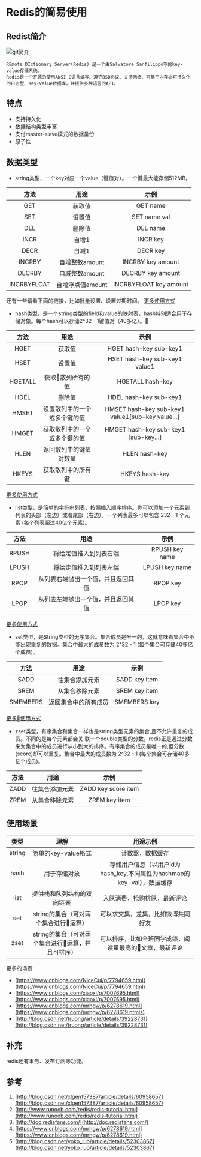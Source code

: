 # Redis的简易使用

## Redist简介
![git简介](http://upload.ouliu.net/i/20180310151124il1mb.jpeg)

```
REmote DIctionary Server(Redis) 是一个由Salvatore Sanfilippo写的key-value存储系统。
Redis是一个开源的使用ANSI C语言编写、遵守BSD协议、支持网络、可基于内存亦可持久化的日志型、Key-Value数据库，并提供多种语言的API。
``` 

## 特点
* 支持持久化
* 数据结构类型丰富
* 支付master-slave模式的数据备份
* 原子性

## 数据类型
* string类型，一个key对应一个value（键值对）。一个键最大能存储512MB。

| 方法 | 用途 | 示例 |
| :---: | :---: | :---: |
| GET | 获取值 | GET name |
| SET | 设置值 | SET name val |
| DEL | 删除值 | DEL name |
| INCR | 自增1 | INCR key |
| DECR | 自减1 | DECR key |
| INCRBY | 自增整数amount | INCRBY key amount |
| DECRBY | 自减整数amount | DECRBY key amount |
| INCRBYFLOAT | 自增浮点值amount | INCRBYFLOAT key amount |

还有一些请看下面的链接，比如批量设置、设置过期时间。
[更多使用方式](http://www.runoob.com/redis/redis-strings.html)

* hash类型，是一个string类型的field和value的映射表，hash特别适合用于存储对象。每个hash可以存储2^32 - 1键值对（40多亿）。

| 方法 | 用途 | 示例 |
| :---: | :---: | :---: |
| HGET | 获取值 | HGET hash-key sub-key1 |
| HSET | 设置值 | HSET hash-key sub-key1 value1 |
| HGETALL | 获取散列所有的值 | HGETALL hash-key |
| HDEL | 删除值 | HDEL hash-key sub-key1 |
| HMSET | 设置散列中的一个或多个键的值 | HMSET hash-key sub-key1 value1[sub-key value...] |
| HMGET | 获取散列中的一个或多个键的值 | HMGET hash-key sub-key1 [sub-key...] |
| HLEN | 返回散列中的键值对数量 | HLEN hash-key |
| HKEYS | 获取散列中的所有键 | HKEYS hash-key |

[更多使用方式](http://www.runoob.com/redis/redis-hashes.html)

* list类型，是简单的字符串列表，按照插入顺序排序。你可以添加一个元素到列表的头部（左边）或者尾部（右边）。一个列表最多可以包含 232 - 1 个元素 (每个列表超过40亿个元素)。

| 方法 | 用途 | 示例 |
| :---: | :---: | :---: |
| RPUSH | 将给定值推入到列表右端 | RPUSH key name |
| LPUSH | 将给定值推入到列表左端 | LPUSH key name |
| RPOP | 从列表右端抛出一个值，并且返回其值 | RPOP key |
| LPOP | 从列表左端抛出一个值，并且返回其值 | LPOP key |

[更多使用方式](http://www.runoob.com/redis/redis-lists.html)

* set类型，是String类型的无序集合。集合成员是唯一的，这就意味着集合中不能出现重复的数据。集合中最大的成员数为 2^32 - 1 (每个集合可存储40多亿个成员)。

| 方法 | 用途 | 示例 |
| :---: | :---: | :---: |
| SADD | 往集合添加元素 | SADD key item |
| SREM | 从集合移除元素 | SREM key item |
| SMEMBERS | 返回集合中的所有成员 | SMEMBERS key |

[更多使用方式](http://www.runoob.com/redis/redis-sets.html)

* zset类型，有序集合和集合一样也是string类型元素的集合,且不允许重复的成员。不同的是每个元素都会关	联一个double类型的分数。redis正是通过分数来为集合中的成员进行从小到大的排序。有序集合的成员是唯一的,但分数(score)却可以重复。集合中最大的成员数为 2^32 - 1 (每个集合可存储40多亿个成员)。

| 方法 | 用途 | 示例 |
| :---: | :---: | :---: |
| ZADD | 往集合添加元素 | ZADD key score item |
| ZREM | 从集合移除元素 | ZREM key item |

## 使用场景

| 类型 | 理解 | 用途示例 |
| :---: | :---:| :---: |
| string | 简单的key-value格式 | 计数器，数据缓存 |
| hash | 用于存储对象 | 存储用户信息（以用户id为hash_key,不同属性为hashmap的key-val），数据缓存 |
| list | 提供栈和队列结构的双向链表 | 入队消费，抢购排队，最新评论 |
| set | string的集合（可对两个集合进行运算） | 可以求交集，差集，比如微博共同好友 |
| zset | string的集合（可对两个集合进行运算，并且可排序） | 可以排序，比如全班同学成绩，阅读量最高的文章，最新评论 |

更多的场景:

* [https://www.cnblogs.com/NiceCui/p/7794659.html](https://www.cnblogs.com/NiceCui/p/7794659.html)
* [https://www.cnblogs.com/xiaoxi/p/7007695.html](https://www.cnblogs.com/xiaoxi/p/7007695.html)
* [https://www.cnblogs.com/mrhgw/p/6278619.html](https://www.cnblogs.com/mrhgw/p/6278619.htmls)
* [http://blog.csdn.net/truong/article/details/39228731](http://blog.csdn.net/truong/article/details/39228731)

## 补充
redis还有事务、发布订阅等功能。

## 参考
1. [http://blog.csdn.net/xlgen157387/article/details/60958657](http://blog.csdn.net/xlgen157387/article/details/60958657)
2. [http://www.runoob.com/redis/redis-tutorial.html](http://www.runoob.com/redis/redis-tutorial.html)
3. [http://doc.redisfans.com/](http://doc.redisfans.com/)
4. [https://www.cnblogs.com/mrhgw/p/6278619.html](https://www.cnblogs.com/mrhgw/p/6278619.html)
5. [http://blog.csdn.net/yoko_luo/article/details/52303867](http://blog.csdn.net/yoko_luo/article/details/52303867)